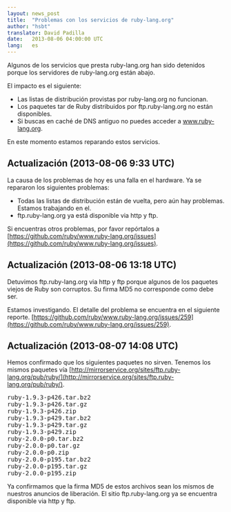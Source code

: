 ```yaml
---
layout: news_post
title:  "Problemas con los servicios de ruby-lang.org"
author: "hsbt"
translator: David Padilla
date:   2013-08-06 04:00:00 UTC
lang:   es
---
```


Algunos de los servicios que presta ruby-lang.org han sido detenidos porque
los servidores de ruby-lang.org están abajo.

El impacto es el siguiente:

 * Las listas de distribución provistas por ruby-lang.org no funcionan.
 * Los paquetes tar de Ruby distribuidos por ftp.ruby-lang.org no están disponibles.
 * Si buscas en caché de DNS antiguo no puedes acceder a www.ruby-lang.org.

En este momento estamos reparando estos servicios.

## Actualización (2013-08-06 9:33 UTC)

La causa de los problemas de hoy es una falla en el hardware.
Ya se repararon los siguientes problemas:

 * Todas las listas de distribución están de vuelta, pero aún hay problemas. Estamos trabajando en el.
 * ftp.ruby-lang.org ya está disponible via http y ftp.

Si encuentras otros problemas, por favor repórtalos a
[https://github.com/ruby/www.ruby-lang.org/issues](https://github.com/ruby/www.ruby-lang.org/issues).

## Actualización (2013-08-06 13:18 UTC)

Detuvimos ftp.ruby-lang.org via http y ftp porque algunos de los paquetes viejos
de Ruby son corruptos. Su firma MD5 no corresponde como debe ser.

Estamos investigando. El detalle del problema se encuentra en el siguiente reporte.
[https://github.com/ruby/www.ruby-lang.org/issues/259](https://github.com/ruby/www.ruby-lang.org/issues/259).

## Actualización (2013-08-07 14:08 UTC)

Hemos confirmado que los siguientes paquetes no sirven. Tenemos los mismos paquetes vía
[http://mirrorservice.org/sites/ftp.ruby-lang.org/pub/ruby/](http://mirrorservice.org/sites/ftp.ruby-lang.org/pub/ruby/).

<pre>
ruby-1.9.3-p426.tar.bz2
ruby-1.9.3-p426.tar.gz
ruby-1.9.3-p426.zip
ruby-1.9.3-p429.tar.bz2
ruby-1.9.3-p429.tar.gz
ruby-1.9.3-p429.zip
ruby-2.0.0-p0.tar.bz2
ruby-2.0.0-p0.tar.gz
ruby-2.0.0-p0.zip
ruby-2.0.0-p195.tar.bz2
ruby-2.0.0-p195.tar.gz
ruby-2.0.0-p195.zip
</pre>

Ya confirmamos que la firma MD5 de estos archivos sean los mismos de nuestros anuncios
de liberación. El sitio ftp.ruby-lang.org ya se encuentra disponible via http y ftp.
